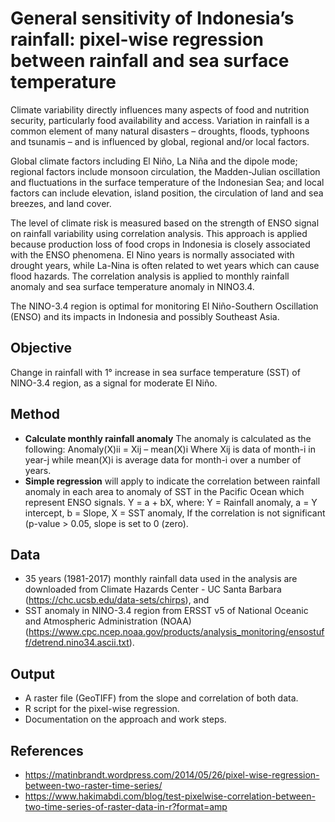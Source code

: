 # General sensitivity of Indonesia’s rainfall: pixel-wise regression between rainfall and sea surface temperature

Climate variability directly influences many aspects of food and nutrition security, particularly food availability and access. Variation in rainfall is a common element of many natural disasters – droughts, floods, typhoons and tsunamis – and is influenced by global, regional and/or local factors. 

Global climate factors including El Niño, La Niña and the dipole mode; regional factors include monsoon circulation, the Madden-Julian oscillation and fluctuations in the surface temperature of the Indonesian Sea; and local factors can include elevation, island position, the circulation of land and sea breezes, and land cover.

The level of climate risk is measured based on the strength of ENSO signal on rainfall variability using correlation analysis. This approach is applied because production loss of food crops in Indonesia is closely associated with the ENSO phenomena. El Nino years is normally associated with drought years, while La-Nina is often related to wet years which can cause flood hazards. The correlation analysis is applied to monthly rainfall anomaly and sea surface temperature anomaly in NINO3.4.

The NINO-3.4 region is optimal for monitoring El Niño-Southern Oscillation (ENSO) and its impacts in Indonesia and possibly Southeast Asia.
 
## Objective
Change in rainfall with 1° increase in sea surface temperature (SST) of NINO-3.4 region, as a signal for moderate El Niño.

## Method
- **Calculate monthly rainfall anomaly** The anomaly is calculated as the following:
Anomaly(X)ii = Xij – mean(X)i
Where Xij is data of month-i in year-j while mean(X)i is average data for month-i over a number of years.
- **Simple regression** will apply to indicate the correlation between rainfall anomaly in each area to anomaly of SST in the Pacific Ocean which represent ENSO signals. Y = a + bX, where: Y = Rainfall anomaly, a = Y intercept, b = Slope, X = SST anomaly, If the correlation is not significant (p-value > 0.05, slope is set to 0 (zero).

## Data
- 35 years (1981-2017) monthly rainfall data used in the analysis are downloaded from Climate Hazards Center - UC Santa Barbara (https://chc.ucsb.edu/data-sets/chirps), and 
- SST anomaly in NINO-3.4 region from ERSST v5 of National Oceanic and Atmospheric Administration (NOAA) (https://www.cpc.ncep.noaa.gov/products/analysis_monitoring/ensostuff/detrend.nino34.ascii.txt). 

## Output
- A raster file (GeoTIFF) from the slope and correlation of both data.
- R script for the pixel-wise regression.
- Documentation on the approach and work steps.

## References
- https://matinbrandt.wordpress.com/2014/05/26/pixel-wise-regression-between-two-raster-time-series/ 
- https://www.hakimabdi.com/blog/test-pixelwise-correlation-between-two-time-series-of-raster-data-in-r?format=amp 
